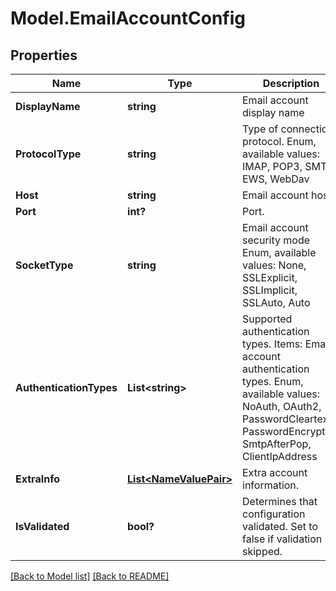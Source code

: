 # Model.EmailAccountConfig
## Properties
Name | Type | Description | Notes
------------ | ------------- | ------------- | -------------
**DisplayName** | **string** | Email account display name              | [optional] 
**ProtocolType** | **string** | Type of connection protocol. Enum, available values: IMAP, POP3, SMTP, EWS, WebDav | 
**Host** | **string** | Email account host.              | [optional] 
**Port** | **int?** | Port.              | [optional] 
**SocketType** | **string** | Email account security mode Enum, available values: None, SSLExplicit, SSLImplicit, SSLAuto, Auto | 
**AuthenticationTypes** | **List&lt;string&gt;** | Supported authentication types.              Items: Email account authentication types. Enum, available values: NoAuth, OAuth2, PasswordCleartext, PasswordEncrypted, SmtpAfterPop, ClientIpAddress | [optional] 
**ExtraInfo** | [**List&lt;NameValuePair&gt;**](NameValuePair.md) | Extra account information.              | [optional] 
**IsValidated** | **bool?** | Determines that configuration validated. Set to false if validation skipped.              | 



[[Back to Model list]](Models.doc) [[Back to README]](README.md)


